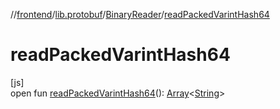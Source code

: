 //[frontend](../../../index.md)/[lib.protobuf](../index.md)/[BinaryReader](index.md)/[readPackedVarintHash64](read-packed-varint-hash64.md)

# readPackedVarintHash64

[js]\
open fun [readPackedVarintHash64](read-packed-varint-hash64.md)(): [Array](https://kotlinlang.org/api/latest/jvm/stdlib/kotlin/-array/index.html)&lt;[String](https://kotlinlang.org/api/latest/jvm/stdlib/kotlin/-string/index.html)&gt;
